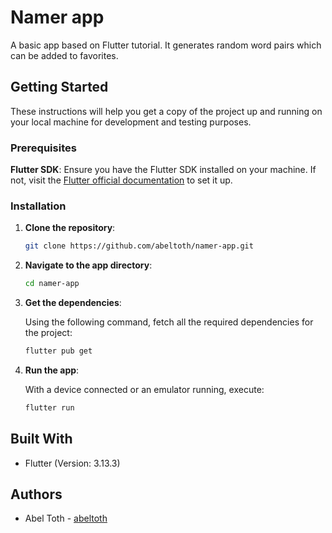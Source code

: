 # Namer app
A basic app based on Flutter tutorial. It generates random word pairs which can be added to favorites.

## Getting Started
These instructions will help you get a copy of the project up and running on your local machine for development and testing purposes.

### Prerequisites
**Flutter SDK**: Ensure you have the Flutter SDK installed on your machine. If not, visit the [Flutter official documentation](https://flutter.dev/docs/get-started/install) to set it up.

### Installation

1. **Clone the repository**:

    ```bash
    git clone https://github.com/abeltoth/namer-app.git
    ```

2. **Navigate to the app directory**:

    ```bash
    cd namer-app
    ```

3. **Get the dependencies**:

    Using the following command, fetch all the required dependencies for the project:

    ```bash
    flutter pub get
    ```

4. **Run the app**:

    With a device connected or an emulator running, execute:

    ```bash
    flutter run
    ```

## Built With
- Flutter (Version: 3.13.3)

## Authors
- Abel Toth - [abeltoth](https://github.com/abeltoth)
